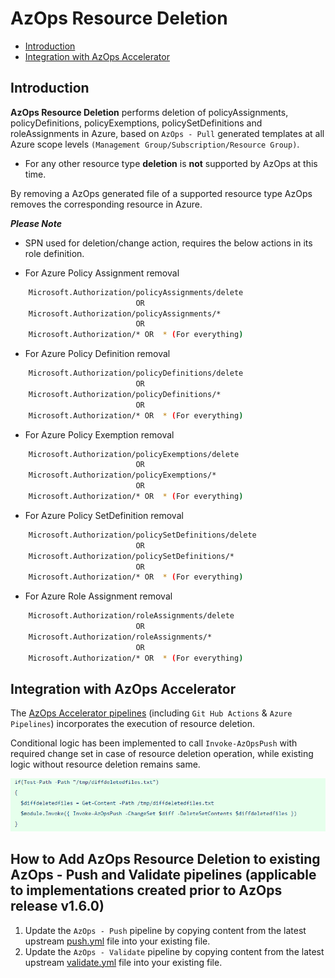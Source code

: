 # AzOps Resource Deletion

- [Introduction](#introduction)
- [Integration with AzOps Accelerator](#integration-with-azops-accelerator)

## Introduction

**AzOps Resource Deletion** performs deletion of policyAssignments, policyDefinitions, policyExemptions, policySetDefinitions and roleAssignments in Azure, based on `AzOps - Pull` generated templates at all Azure scope levels `(Management Group/Subscription/Resource Group)`.

- For any other resource type **deletion** is **not** supported by AzOps at this time.

By removing a AzOps generated file of a supported resource type AzOps removes the corresponding resource in Azure.

**_Please Note_**

- SPN used for deletion/change action, requires the below actions in its role definition.

- For Azure Policy Assignment removal

```bash
    Microsoft.Authorization/policyAssignments/delete
                            OR
    Microsoft.Authorization/policyAssignments/*
                            OR
    Microsoft.Authorization/* OR  * (For everything)
```

- For Azure Policy Definition removal

```bash
    Microsoft.Authorization/policyDefinitions/delete
                            OR
    Microsoft.Authorization/policyDefinitions/*
                            OR
    Microsoft.Authorization/* OR  * (For everything)
```

- For Azure Policy Exemption removal

```bash
    Microsoft.Authorization/policyExemptions/delete
                            OR
    Microsoft.Authorization/policyExemptions/*
                            OR
    Microsoft.Authorization/* OR  * (For everything)
```

- For Azure Policy SetDefinition removal

```bash
    Microsoft.Authorization/policySetDefinitions/delete
                            OR
    Microsoft.Authorization/policySetDefinitions/*
                            OR
    Microsoft.Authorization/* OR  * (For everything)
```

- For Azure Role Assignment removal

```bash
    Microsoft.Authorization/roleAssignments/delete
                            OR
    Microsoft.Authorization/roleAssignments/*
                            OR
    Microsoft.Authorization/* OR  * (For everything)
```

## Integration with AzOps Accelerator

The [AzOps Accelerator pipelines](https://github.com/azure/azops-accelerator) (including `Git Hub Actions` & `Azure Pipelines`) incorporates the execution of resource deletion.

Conditional logic has been implemented to call `Invoke-AzOpsPush` with required change set in case of resource deletion operation, while existing logic without resource deletion remains same.

![ResourceDeletion_Pipeline_logic](./Media/ResourceDeletion/ResourceDeletion_pipelineupdate.PNG)

## How to Add AzOps Resource Deletion to existing AzOps - Push and Validate pipelines (applicable to implementations created prior to AzOps release v1.6.0)

1. Update the `AzOps - Push` pipeline by copying content from the latest upstream [push.yml](https://github.com/Azure/AzOps-Accelerator/blob/main/.pipelines/push.yml) file into your existing file.
2. Update the `AzOps - Validate` pipeline by copying content from the latest upstream [validate.yml](https://github.com/Azure/AzOps-Accelerator/blob/main/.pipelines/validate.yml) file into your existing file.
